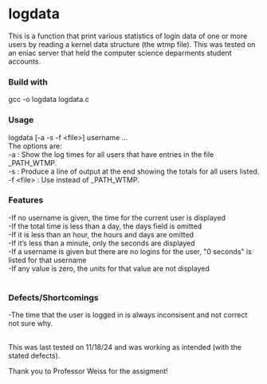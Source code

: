 # logdata
This is a function that print various statistics of login data of one or more users by reading a kernel data structure (the wtmp file). This was tested on an eniac server that held the computer science deparments student accounts.

### Build with
gcc -o logdata logdata.c

### Usage 
logdata \[-a -s -f \<file\>\] username ...
<br>
The options are: <br>
-a : Show the log times for all users that have entries in the file _PATH_WTMP. <br>
-s : Produce a line of output at the end showing the totals for all users listed. <br>
-f \<file\> : Use <file> instead of _PATH_WTMP. <br>
### Features<br>
-If no username is given, the time for the current user is displayed<br>
-If the total time is less than a day, the days field is omitted<br>
-If it is less than an hour, the hours and days are omitted <br>
-If it’s less than a minute, only the seconds are displayed<br>
-If a username is given but there are no logins for the user, "0 seconds" is listed for that username<br>
-If any value is zero, the units for that value are not displayed<br>
<br>
### Defects/Shortcomings
-The time that the user is logged in is always inconsisent and not correct not sure why. 

<br>
This was last tested on 11/18/24 and was working as intended (with the stated defects).

Thank you to Professor Weiss for the assigment!
